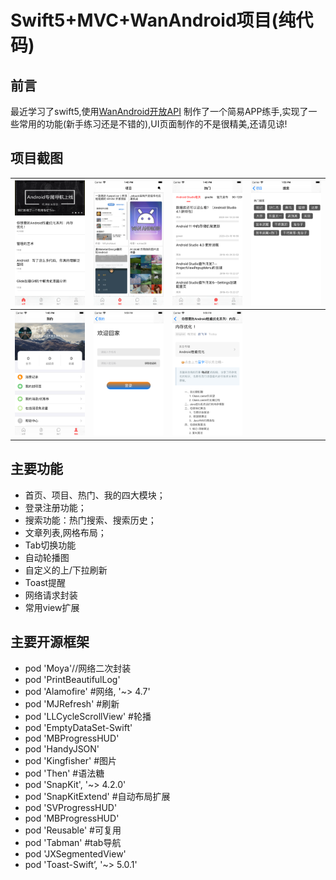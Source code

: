 # Swift5+MVC+WanAndroid项目(纯代码)

## 前言
 最近学习了swift5,使用[WanAndroid开放API](http://www.wanandroid.com/) 制作了一个简易APP练手,实现了一些常用的功能(新手练习还是不错的),UI页面制作的不是很精美,还请见谅!
 
 ## 项目截图
 

| ![](ScreenShots/1.png) | ![](ScreenShots/2.png) | ![](ScreenShots/3.png) | ![](ScreenShots/7.png) |
| --- | --- | --- | --- |
| ![](ScreenShots/4.png) | ![](ScreenShots/5.png) | ![](ScreenShots/6.png) |   |

 ## 主要功能

- 首页、项目、热门、我的四大模块；
- 登录注册功能；
- 搜索功能：热门搜索、搜索历史；
- 文章列表,网格布局；
- Tab切换功能
- 自动轮播图
- 自定义的上/下拉刷新
- Toast提醒
- 网络请求封装
- 常用view扩展

## 主要开源框架

  - pod 'Moya'//网络二次封装
  - pod 'PrintBeautifulLog'
  - pod 'Alamofire'  #网络, '~> 4.7'
  - pod 'MJRefresh' #刷新
  - pod 'LLCycleScrollView' #轮播
  - pod 'EmptyDataSet-Swift'
  - pod 'MBProgressHUD'
  - pod 'HandyJSON'
  - pod 'Kingfisher' #图片
  - pod 'Then' #语法糖
  - pod 'SnapKit', '~> 4.2.0'
  - pod 'SnapKitExtend' #自动布局扩展
  - pod 'SVProgressHUD'
  - pod 'MBProgressHUD'
  - pod 'Reusable'  #可复用
  - pod 'Tabman' #tab导航
  - pod 'JXSegmentedView'
  - pod 'Toast-Swift’, '~> 5.0.1'
